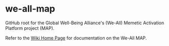 # we-all-map
GitHub root for the Global Well-Being Alliance's (We-All) Memetic Activation Platform project (MAP).

Refer to the [Wiki Home Page](https://github.com/evomimic/we-all-map/wiki) for documentation on the We-All MAP.
